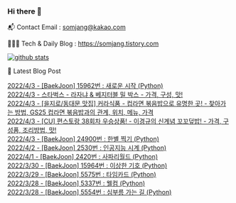 ### Hi there 👋

📬  Contact Email : somjang@kakao.com

👨🏻‍💻  Tech & Daily Blog : https://somjang.tistory.com

[![github stats](https://github-readme-stats.vercel.app/api?username=SOMJANG&show_icons=true&hide_border=False)](https://somjang.tistory.com)

🤩 Latest Blog Post

[2022/4/3 - [BaekJoon] 15962번 : 새로운 시작 (Python)](https://somjang.tistory.com/entry/BaekJoon-15962%EB%B2%88-%EC%83%88%EB%A1%9C%EC%9A%B4-%EC%8B%9C%EC%9E%91-Python) <br>
[2022/4/3 - 스타벅스 - 라자냐 & 베지터블 밀 박스 - 가격, 구성, 맛!](https://somjang.tistory.com/entry/%EC%8A%A4%ED%83%80%EB%B2%85%EC%8A%A4-%EB%9D%BC%EC%9E%90%EB%83%90-%EB%B2%A0%EC%A7%80%ED%84%B0%EB%B8%94-%EB%B0%80-%EB%B0%95%EC%8A%A4-%EA%B0%80%EA%B2%A9-%EA%B5%AC%EC%84%B1-%EB%A7%9B) <br>
[2022/4/3 - [을지로/동대문 맛집] 커라식품 - 컵라면 볶음밥으로 유명한 곳! - 찾아가는 방법, GS25 컵라면 볶음밥과의 관계, 위치, 메뉴, 가격](https://somjang.tistory.com/entry/%EC%9D%84%EC%A7%80%EB%A1%9C%EB%8F%99%EB%8C%80%EB%AC%B8-%EB%A7%9B%EC%A7%91-%EC%BB%A4%EB%9D%BC%EC%8B%9D%ED%92%88-%EC%BB%B5%EB%9D%BC%EB%A9%B4-%EB%B3%B6%EC%9D%8C%EB%B0%A5%EC%9C%BC%EB%A1%9C-%EC%9C%A0%EB%AA%85%ED%95%9C-%EA%B3%B3-%EC%B0%BE%EC%95%84%EA%B0%80%EB%8A%94-%EB%B0%A9%EB%B2%95-GS25-%EC%BB%B5%EB%9D%BC%EB%A9%B4-%EB%B3%B6%EC%9D%8C%EB%B0%A5%EA%B3%BC%EC%9D%98-%EA%B4%80%EA%B3%84-%EC%9C%84%EC%B9%98-%EB%A9%94%EB%89%B4-%EA%B0%80%EA%B2%A9) <br>
[2022/4/3 - [CU] 편스토랑 38회차 우승상품! - 이경규의 신계념 꼬꼬덮밥! - 가격, 구성품, 조리방법, 맛!](https://somjang.tistory.com/entry/CU-%ED%8E%B8%EC%8A%A4%ED%86%A0%EB%9E%91-38%ED%9A%8C%EC%B0%A8-%EC%9A%B0%EC%8A%B9%EC%83%81%ED%92%88-%EC%9D%B4%EA%B2%BD%EA%B7%9C%EC%9D%98-%EC%8B%A0%EA%B3%84%EB%85%90-%EA%BC%AC%EA%BC%AC%EB%8D%AE%EB%B0%A5-%EA%B0%80%EA%B2%A9-%EA%B5%AC%EC%84%B1%ED%92%88-%EC%A1%B0%EB%A6%AC%EB%B0%A9%EB%B2%95-%EB%A7%9B) <br>
[2022/4/3 - [BaekJoon] 24900번 : 한별 찍기 (Python)](https://somjang.tistory.com/entry/BaekJoon-24900%EB%B2%88-%ED%95%9C%EB%B3%84-%EC%B0%8D%EA%B8%B0-Python) <br>
[2022/4/2 - [BaekJoon] 2530번 : 인공지능 시계 (Python)](https://somjang.tistory.com/entry/BaekJoon-2530%EB%B2%88-%EC%9D%B8%EA%B3%B5%EC%A7%80%EB%8A%A5-%EC%8B%9C%EA%B3%84-Python) <br>
[2022/4/1 - [BaekJoon] 2420번 : 사파리월드 (Python)](https://somjang.tistory.com/entry/BaekJoon-2420%EB%B2%88-%EC%82%AC%ED%8C%8C%EB%A6%AC%EC%9B%94%EB%93%9C-Python) <br>
[2022/3/30 - [BaekJoon] 15964번 : 이상한 기호 (Python)](https://somjang.tistory.com/entry/BaekJoon-15964%EB%B2%88-%EC%9D%B4%EC%83%81%ED%95%9C-%EA%B8%B0%ED%98%B8-Python) <br>
[2022/3/29 - [BaekJoon] 5575번 : 타임카드 (Python)](https://somjang.tistory.com/entry/BaekJoon-5575%EB%B2%88-%ED%83%80%EC%9E%84%EC%B9%B4%EB%93%9C-Python) <br>
[2022/3/28 - [BaekJoon] 5337번 : 웰컴 (Python)](https://somjang.tistory.com/entry/BaekJoon-5337%EB%B2%88-%EC%9B%B0%EC%BB%B4-Python) <br>
[2022/3/28 - [BaekJoon] 5554번 : 심부름 가는 길 (Python)](https://somjang.tistory.com/entry/BaekJoon-5554%EB%B2%88-%EC%8B%AC%EB%B6%80%EB%A6%84-%EA%B0%80%EB%8A%94-%EA%B8%B8-Python) <br>

